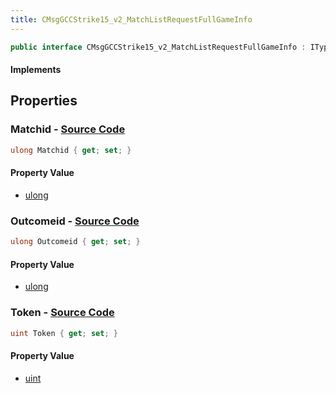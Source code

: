 ```yaml
---
title: CMsgGCCStrike15_v2_MatchListRequestFullGameInfo
---
```


```csharp
public interface CMsgGCCStrike15_v2_MatchListRequestFullGameInfo : ITypedProtobuf<CMsgGCCStrike15_v2_MatchListRequestFullGameInfo>, INativeHandle
```

#### Implements

## Properties

### **Matchid** - [Source Code](https://github.com/swiftly-solution/swiftlys2/blob/main/managed/src/SwiftlyS2.Generated/Protobufs/Interfaces/CMsgGCCStrike15_v2_MatchListRequestFullGameInfo.cs#L13)

```csharp
ulong Matchid { get; set; }
```

#### Property Value

- [ulong](https://learn.microsoft.com/dotnet/api/system.uint64)

### **Outcomeid** - [Source Code](https://github.com/swiftly-solution/swiftlys2/blob/main/managed/src/SwiftlyS2.Generated/Protobufs/Interfaces/CMsgGCCStrike15_v2_MatchListRequestFullGameInfo.cs#L16)

```csharp
ulong Outcomeid { get; set; }
```

#### Property Value

- [ulong](https://learn.microsoft.com/dotnet/api/system.uint64)

### **Token** - [Source Code](https://github.com/swiftly-solution/swiftlys2/blob/main/managed/src/SwiftlyS2.Generated/Protobufs/Interfaces/CMsgGCCStrike15_v2_MatchListRequestFullGameInfo.cs#L19)

```csharp
uint Token { get; set; }
```

#### Property Value

- [uint](https://learn.microsoft.com/dotnet/api/system.uint32)


